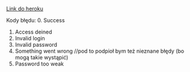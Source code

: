 [Link do heroku](https://weppo.herokuapp.com/)


Kody błędu:
0. Success
1. Access deined
2. Invalid login
3. Invalid password
4. Something went wrong //pod to podpioł bym też nieznane błędy (bo mogą takie wystąpić)
5. Password too weak
